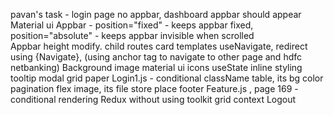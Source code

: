 pavan's task - login page no appbar, dashboard appbar should appear 
Material ui
Appbar  - position="fixed"   - keeps appbar fixed, position="absolute"    - keeps  appbar invisible when scrolled  
Appbar height modify.
child routes
card templates
useNavigate, redirect using {Navigate},
<a></a> (using anchor tag to navigate to other page and hdfc netbanking)
Background image
material ui icons
useState
inline styling
tooltip
modal
grid
paper
Login1.js - conditional className
table, its bg color
pagination
flex
image, its file store place
footer
Feature.js , page 169 - conditional rendering
Redux without using toolkit
grid
context
Logout

